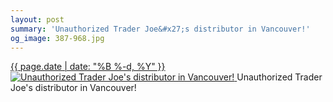 ```yaml
---
layout: post
summary: 'Unauthorized Trader Joe&#x27;s distributor in Vancouver!'
og_image: 387-968.jpg
---
```


<p>
 <time>
  <a href="/387">
   {{ page.date | date: "%B %-d, %Y" }}
  </a>
 </time>
 <a href="/387">
  <img alt="Unauthorized Trader Joe's distributor in Vancouver!" data-taken="12/28/2014" sizes="(min-width: 700px) 50vw, calc(100vw - 2rem)" src="{{ site.assets_url }}/387-484.jpg" srcset="{{ site.assets_url }}/387-968.jpg 968w, {{ site.assets_url }}/387-726.jpg 726w, {{ site.assets_url }}/387-484.jpg 484w, {{ site.assets_url }}/387-242.jpg 242w"/>
 </a>
 <span>
  Unauthorized Trader Joe's distributor in Vancouver!
 </span>
</p>
